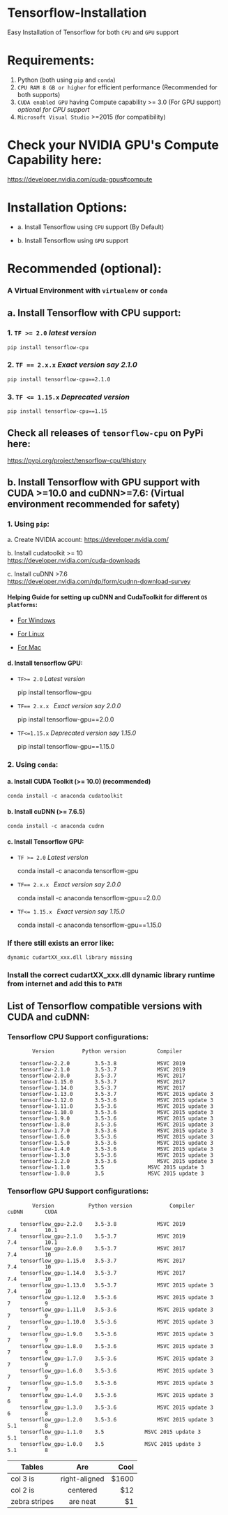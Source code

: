 # Tensorflow-Installation
Easy Installation of Tensorflow for both `CPU` and `GPU` support

# Requirements:

1. Python (both using `pip` and `conda`)
2. `CPU RAM 8 GB or higher` for efficient performance  (Recommended for both supports)
3. `CUDA enabled GPU` having Compute capability >= 3.0    (For GPU support)    *optional for CPU support*
4. `Microsoft Visual Studio` >=2015 (for compatibility)

# Check your NVIDIA GPU's Compute Capability here:
https://developer.nvidia.com/cuda-gpus#compute

# Installation Options:
- a. Install Tensorflow using `CPU` support  (By Default)

- b. Install Tensorflow using `GPU` support

# Recommended (optional):
### A Virtual Environment with `virtualenv` or `conda`

## a. Install Tensorflow with CPU support:
### 1. `TF >= 2.0` *latest version*
    
    pip install tensorflow-cpu

### 2. `TF == 2.x.x`   *Exact version say 2.1.0*
  
    pip install tensorflow-cpu==2.1.0
    
### 3. `TF <= 1.15.x`   *Deprecated version*

    pip install tensorflow-cpu==1.15

## Check all releases of `tensorflow-cpu` on PyPi here:
https://pypi.org/project/tensorflow-cpu/#history


## b. Install Tensorflow with GPU support with CUDA >=10.0 and cuDNN>=7.6:  (Virtual environment recommended for safety)

### 1. Using `pip`:

a. Create NVIDIA account:
https://developer.nvidia.com/
    
b. Install cudatoolkit >= 10    
https://developer.nvidia.com/cuda-downloads
        
c. Install cuDNN >7.6         
https://developer.nvidia.com/rdp/form/cudnn-download-survey

#### Helping Guide for setting up cuDNN and CudaToolkit for different `OS platforms`:

- [For Windows](https://docs.nvidia.com/deeplearning/sdk/cudnn-install/index.html#install-windows)

- [For Linux](https://docs.nvidia.com/deeplearning/sdk/cudnn-install/index.html#install-linux)

- [For Mac](https://docs.nvidia.com/deeplearning/sdk/cudnn-archived/cudnn_741/cudnn-install/index.html#install-mac)

#### d. Install tensorflow GPU:

- `TF>= 2.0`     *Latest version*

    pip install tensorflow-gpu
    
- `TF== 2.x.x `  *Exact version say 2.0.0*
    
    pip install tensorflow-gpu==2.0.0
   
- `TF<=1.15.x`   *Deprecated version say 1.15.0*
    
    pip install tensorflow-gpu==1.15.0
    

### 2. Using `conda`:
#### a. Install CUDA Toolkit (>= 10.0) (recommended)
    
    conda install -c anaconda cudatoolkit

#### b. Install cuDNN (>= 7.6.5)
    
    conda install -c anaconda cudnn

#### c. Install Tensorflow GPU:  

- `TF >= 2.0`    *Latest version*
    
    conda install -c anaconda tensorflow-gpu
   
   
- `TF== 2.x.x `  *Exact version say 2.0.0*
    
    conda install -c anaconda tensorflow-gpu==2.0.0
   
- `TF<= 1.15.x `   *Exact version say 1.15.0*
    
    conda install -c anaconda tensorflow-gpu==1.15.0


### If there still exists an error like:
    
    dynamic cudartXX_xxx.dll library missing
    
### Install the correct cudartXX_xxx.dll dynamic library runtime from internet and add this to `PATH`


## List of Tensorflow compatible versions with CUDA and cuDNN:

### Tensorflow CPU Support configurations:

            Version	        Python version	        Compiler   
        
        tensorflow-2.2.0	    3.5-3.8	            MSVC 2019	
        tensorflow-2.1.0	    3.5-3.7	            MSVC 2019	
        tensorflow-2.0.0	    3.5-3.7	            MSVC 2017	
        tensorflow-1.15.0	    3.5-3.7	            MSVC 2017	
        tensorflow-1.14.0	    3.5-3.7	            MSVC 2017 
        tensorflow-1.13.0	    3.5-3.7	            MSVC 2015 update 3	
        tensorflow-1.12.0	    3.5-3.6	            MSVC 2015 update 3	
        tensorflow-1.11.0	    3.5-3.6	            MSVC 2015 update 3	
        tensorflow-1.10.0	    3.5-3.6	            MSVC 2015 update 3	
        tensorflow-1.9.0	    3.5-3.6	            MSVC 2015 update 3	
        tensorflow-1.8.0	    3.5-3.6	            MSVC 2015 update 3	
        tensorflow-1.7.0	    3.5-3.6	            MSVC 2015 update 3	
        tensorflow-1.6.0	    3.5-3.6	            MSVC 2015 update 3	
        tensorflow-1.5.0	    3.5-3.6	            MSVC 2015 update 3	
        tensorflow-1.4.0	    3.5-3.6	            MSVC 2015 update 3	
        tensorflow-1.3.0	    3.5-3.6	            MSVC 2015 update 3	
        tensorflow-1.2.0	    3.5-3.6	            MSVC 2015 update 3	
        tensorflow-1.1.0	    3.5	             MSVC 2015 update 3	
        tensorflow-1.0.0	    3.5	             MSVC 2015 update 3	


### Tensorflow GPU Support configurations:

            Version	          Python version	        Compiler	            cuDNN	    CUDA

        tensorflow_gpu-2.2.0	3.5-3.8	            MSVC 2019		        7.4	        10.1
        tensorflow_gpu-2.1.0	3.5-3.7	            MSVC 2019		        7.4	        10.1
        tensorflow_gpu-2.0.0	3.5-3.7	            MSVC 2017		        7.4	        10
        tensorflow_gpu-1.15.0	3.5-3.7	            MSVC 2017		        7.4	        10
        tensorflow_gpu-1.14.0	3.5-3.7	            MSVC 2017		        7.4	        10
        tensorflow_gpu-1.13.0	3.5-3.7	            MSVC 2015 update 3		7.4	        10
        tensorflow_gpu-1.12.0	3.5-3.6	            MSVC 2015 update 3		7	        9
        tensorflow_gpu-1.11.0	3.5-3.6	            MSVC 2015 update 3		7	        9
        tensorflow_gpu-1.10.0	3.5-3.6	            MSVC 2015 update 3		7	        9
        tensorflow_gpu-1.9.0	3.5-3.6	            MSVC 2015 update 3		7	        9
        tensorflow_gpu-1.8.0	3.5-3.6	            MSVC 2015 update 3		7	        9
        tensorflow_gpu-1.7.0	3.5-3.6	            MSVC 2015 update 3		7	        9
        tensorflow_gpu-1.6.0	3.5-3.6	            MSVC 2015 update 3		7	        9
        tensorflow_gpu-1.5.0	3.5-3.6	            MSVC 2015 update 3		7	        9
        tensorflow_gpu-1.4.0	3.5-3.6	            MSVC 2015 update 3		6	        8
        tensorflow_gpu-1.3.0	3.5-3.6	            MSVC 2015 update 3		6	        8
        tensorflow_gpu-1.2.0	3.5-3.6	            MSVC 2015 update 3		5.1	        8
        tensorflow_gpu-1.1.0	3.5	            MSVC 2015 update 3		5.1	        8
        tensorflow_gpu-1.0.0	3.5	            MSVC 2015 update 3		5.1	        8


| Tables        | Are           | Cool  |
| ------------- |:-------------:| -----:|
| col 3 is      | right-aligned | $1600 |
| col 2 is      | centered      |   $12 |
| zebra stripes | are neat      |    $1 |
